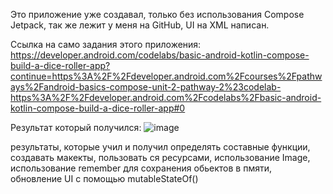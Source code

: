 Это приложение уже создавал, только без использования Compose Jetpack, так же лежит у меня на GitHub, UI на XML написан.

Ссылка на само задания этого приложения:
https://developer.android.com/codelabs/basic-android-kotlin-compose-build-a-dice-roller-app?continue=https%3A%2F%2Fdeveloper.android.com%2Fcourses%2Fpathways%2Fandroid-basics-compose-unit-2-pathway-2%23codelab-https%3A%2F%2Fdeveloper.android.com%2Fcodelabs%2Fbasic-android-kotlin-compose-build-a-dice-roller-app#0

Результат который получился:
![image](https://github.com/gipnozhard/DiceRollerCompose/assets/71705375/b43138f0-c5e6-4806-830b-eb9172397d09)

результаты, которые учил и получил определять составные функции, создавать макекты, пользовать ся ресурсами, использование Image, использование remember для сохранения обьектов в пмяти, обновление UI с помощью mutableStateOf()
